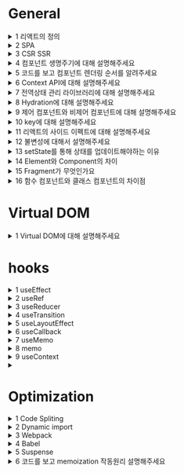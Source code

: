# General

<details>
  <summary>1 리액트의 정의</summary>

  ### 코드
  ```js
  ```
  ### 정답
  ```js
  ```
</details>

<details>
  <summary>2 SPA</summary>

  ### 코드
  ```js
  ```
  ### 정답
  ```js
  ```
</details>

<details>
  <summary>3 CSR SSR</summary>

  ### 코드
  ```js
  ```
  ### 정답
  ```js
  ```
</details>

<details>
  <summary>4 컴포넌트 생명주기에 대해 설명해주세요</summary>

  ### 코드
  ```js
  ```
  ### 정답
  ```js
  ```
</details>

<details>
  <summary>5 코드를 보고 컴포넌트 렌더링 순서를 알려주세요</summary>

  ### 코드
  ```js
  ```
  ### 정답
  ```js
  ```
</details>

<details>
  <summary>6 Context API에 대해 설명해주세요</summary>

  ### 코드
  ```js
  ```
  ### 정답
  ```js
  ```
</details>

<details>
  <summary>7 전역상태 관리 라이브러리에 대해 설명해주세요</summary>

  ### 코드
  ```js
  ```
  ### 정답
  ```js
  ```
</details>

<details>
  <summary>8 Hydration에 대해 설명해주세요</summary>

  ### 코드
  ```js
  ```
  ### 정답
  ```js
  ```
</details>

<details>
  <summary>9 제어 컴포넌트와 비제어 컴포넌트에 대해 설명해주세요</summary>

  ### 코드
  ```js
  ```
  ### 정답
  ```js
  ```
</details>

<details>
  <summary>10 key에 대해 설명해주세요</summary>

  ### 코드
  ```js
  ```
  ### 정답
  ```js
  ```
</details>

<details>
  <summary>11 리액트의 사이드 이펙트에 대해 설명해주세요</summary>

  ### 코드
  ```js
  ```
  ### 정답
  ```js
  ```
</details>

<details>
  <summary>12 불변성에 대해서 설명해주세요</summary>

  ### 코드
  ```js
  ```
  ### 정답
  ```js
  ```
</details>

<details>
  <summary>13 setState를 통해 상태를 업데이트해야하는 이유</summary>

  ### 코드
  ```js
  ```
  ### 정답
  ```js
  ```
</details>

<details>
  <summary>14 Element와 Component의 차이</summary>

  ### 코드
  ```js
  ```
  ### 정답
  ```js
  ```
</details>

<details>
  <summary>15 Fragment가 무엇인가요</summary>

  ### 코드
  ```js
  ```
  ### 정답
  ```js
  ```
</details>

<details>
  <summary>16 함수 컴포넌트와 클래스 컴포넌트의 차이점</summary>

  ### 코드
  ```js
  ```
  ### 정답
  ```js
  ```
</details>

# Virtual DOM

<details>
  <summary>1 Virtual DOM에 대해 설명해주세요</summary>

  ### 코드
  ```js
  ```
  ### 정답
  ```js
  ```
</details>

# hooks

<details>
  <summary>1 useEffect</summary>

  ### 코드
  ```js
  ```
  ### 정답
  ```js
  ```
</details>

<details>
  <summary>2 useRef</summary>

  ### 코드
  ```js
  ```
  ### 정답
  ```js
  ```
</details>

<details>
  <summary>3 useReducer</summary>

  ### 코드
  ```js
  ```
  ### 정답
  ```js
  ```
</details>

<details>
  <summary>4 useTransition</summary>

  ### 코드
  ```js
  ```
  ### 정답
  ```js
  ```
</details>

<details>
  <summary>5 useLayoutEffect</summary>

  ### 코드
  ```js
  ```
  ### 정답
  ```js
  ```
</details>

<details>
  <summary>6 useCallback</summary>

  ### 코드
  ```js
  ```
  ### 정답
  ```js
  ```
</details>

<details>
  <summary>7 useMemo</summary>

  ### 코드
  ```js
  ```
  ### 정답
  ```js
  ```
</details>

<details>
  <summary>8 memo</summary>

  ### 코드
  ```js
  ```
  ### 정답
  ```js
  ```
</details>

<details>
  <summary>9 useContext</summary>

  ### 코드
  ```js
  ```
  ### 정답
  ```js
  ```
</details>

<details>
  <summary></summary>

  ### 코드
  ```js
  ```
  ### 정답
  ```js
  ```
</details>

# Optimization

<details>
  <summary>1 Code Spliting</summary>

  ### 코드
  ```js
  ```
  ### 정답
  ```js
  ```
</details>
<details>
  <summary>2 Dynamic import</summary>

  ### 코드
  ```js
  ```
  ### 정답
  ```js
  ```
</details>
<details>
  <summary>3 Webpack</summary>

  ### 코드
  ```js
  ```
  ### 정답
  ```js
  ```
</details>

<details>
  <summary>4 Babel</summary>

  ### 코드
  ```js
  ```
  ### 정답
  ```js
  ```
</details>

<details>
  <summary>5 Suspense</summary>

  ### 코드
  ```js
  ```
  ### 정답
  ```js
  ```
</details>

<details>
  <summary>6 코드를 보고 memoization 작동원리 설명해주세요</summary>

  ### 코드
  ```js
  ```
  ### 정답
  ```js
  ```
</details>
